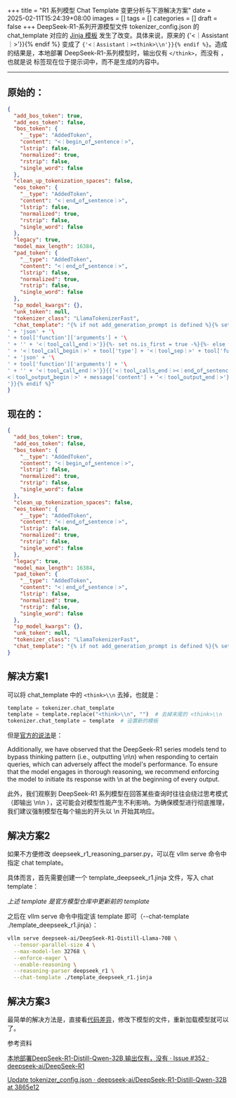 +++
title = "R1 系列模型 Chat Template 变更分析与下游解决方案"
date = 2025-02-11T15:24:39+08:00
images = []
tags = []
categories = []
draft = false
+++
DeepSeek-R1-系列开源模型文件 tokenizer_config.json 的 chat_template 对应的 [Jinja 模板](https://jinja.palletsprojects.com/en/stable/) 发生了改变。具体来说，原来的 {'<｜Assistant｜>'}}{% endif %} 变成了 `{'<｜Assistant｜><think>\\n'}}{% endif %}`。造成的结果是，本地部署 DeepSeek-R1-系列模型时，输出仅有 `</think>`，而没有 <think>，也就是说 <think> 标签现在位于提示词中，而不是生成的内容中。
<!--more-->
---
## 原始的：

```json
{
  "add_bos_token": true,
  "add_eos_token": false,
  "bos_token": {
    "__type": "AddedToken",
    "content": "<｜begin▁of▁sentence｜>",
    "lstrip": false,
    "normalized": true,
    "rstrip": false,
    "single_word": false
  },
  "clean_up_tokenization_spaces": false,
  "eos_token": {
    "__type": "AddedToken",
    "content": "<｜end▁of▁sentence｜>",
    "lstrip": false,
    "normalized": true,
    "rstrip": false,
    "single_word": false
  },
  "legacy": true,
  "model_max_length": 16384,
  "pad_token": {
    "__type": "AddedToken",
    "content": "<｜end▁of▁sentence｜>",
    "lstrip": false,
    "normalized": true,
    "rstrip": false,
    "single_word": false
  },
  "sp_model_kwargs": {},
  "unk_token": null,
  "tokenizer_class": "LlamaTokenizerFast",
  "chat_template": "{% if not add_generation_prompt is defined %}{% set add_generation_prompt = false %}{% endif %}{% set ns = namespace(is_first=false, is_tool=false, is_output_first=true, system_prompt='') %}{%- for message in messages %}{%- if message['role'] == 'system' %}{% set ns.system_prompt = message['content'] %}{%- endif %}{%- endfor %}{{bos_token}}{{ns.system_prompt}}{%- for message in messages %}{%- if message['role'] == 'user' %}{%- set ns.is_tool = false -%}{{'<｜User｜>' + message['content']}}{%- endif %}{%- if message['role'] == 'assistant' and message['content'] is none %}{%- set ns.is_tool = false -%}{%- for tool in message['tool_calls']%}{%- if not ns.is_first %}{{'<｜Assistant｜><｜tool▁calls▁begin｜><｜tool▁call▁begin｜>' + tool['type'] + '<｜tool▁sep｜>' + tool['function']['name'] + '
' + 'json' + '\
' + tool['function']['arguments'] + '\
' + '' + '<｜tool▁call▁end｜>'}}{%- set ns.is_first = true -%}{%- else %}{{'
' + '<｜tool▁call▁begin｜>' + tool['type'] + '<｜tool▁sep｜>' + tool['function']['name'] + '
' + 'json' + '\
' + tool['function']['arguments'] + '\
' + '' + '<｜tool▁call▁end｜>'}}{{'<｜tool▁calls▁end｜><｜end▁of▁sentence｜>'}}{%- endif %}{%- endfor %}{%- endif %}{%- if message['role'] == 'assistant' and message['content'] is not none %}{%- if ns.is_tool %}{{'<｜tool▁outputs▁end｜>' + message['content'] + '<｜end▁of▁sentence｜>'}}{%- set ns.is_tool = false -%}{%- else %}{% set content = message['content'] %}{% if '</think>' in content %}{% set content = content.split('</think>')[-1] %}{% endif %}{{'<｜Assistant｜>' + content + '<｜end▁of▁sentence｜>'}}{%- endif %}{%- endif %}{%- if message['role'] == 'tool' %}{%- set ns.is_tool = true -%}{%- if ns.is_output_first %}{{'<｜tool▁outputs▁begin｜><｜tool▁output▁begin｜>' + message['content'] + '<｜tool▁output▁end｜>'}}{%- set ns.is_output_first = false %}{%- else %}{{'
<｜tool▁output▁begin｜>' + message['content'] + '<｜tool▁output▁end｜>'}}{%- endif %}{%- endif %}{%- endfor -%}{% if ns.is_tool %}{{'<｜tool▁outputs▁end｜>'}}{% endif %}{% if add_generation_prompt and not ns.is_tool %}{{'<｜Assistant｜><think>
'}}{% endif %}"
}
```

## 现在的：

```json
{
  "add_bos_token": true,
  "add_eos_token": false,
  "bos_token": {
    "__type": "AddedToken",
    "content": "<｜begin▁of▁sentence｜>",
    "lstrip": false,
    "normalized": true,
    "rstrip": false,
    "single_word": false
  },
  "clean_up_tokenization_spaces": false,
  "eos_token": {
    "__type": "AddedToken",
    "content": "<｜end▁of▁sentence｜>",
    "lstrip": false,
    "normalized": true,
    "rstrip": false,
    "single_word": false
  },
  "legacy": true,
  "model_max_length": 16384,
  "pad_token": {
    "__type": "AddedToken",
    "content": "<｜end▁of▁sentence｜>",
    "lstrip": false,
    "normalized": true,
    "rstrip": false,
    "single_word": false
  },
  "sp_model_kwargs": {},
  "unk_token": null,
  "tokenizer_class": "LlamaTokenizerFast",
  "chat_template": "{% if not add_generation_prompt is defined %}{% set add_generation_prompt = false %}{% endif %}{% set ns = namespace(is_first=false, is_tool=false, is_output_first=true, system_prompt='') %}{%- for message in messages %}{%- if message['role'] == 'system' %}{% set ns.system_prompt = message['content'] %}{%- endif %}{%- endfor %}{{bos_token}}{{ns.system_prompt}}{%- for message in messages %}{%- if message['role'] == 'user' %}{%- set ns.is_tool = false -%}{{'<｜User｜>' + message['content']}}{%- endif %}{%- if message['role'] == 'assistant' and message['content'] is none %}{%- set ns.is_tool = false -%}{%- for tool in message['tool_calls']%}{%- if not ns.is_first %}{{'<｜Assistant｜><｜tool▁calls▁begin｜><｜tool▁call▁begin｜>' + tool['type'] + '<｜tool▁sep｜>' + tool['function']['name'] + '\\n' + '```json' + '\\n' + tool['function']['arguments'] + '\\n' + '```' + '<｜tool▁call▁end｜>'}}{%- set ns.is_first = true -%}{%- else %}{{'\\n' + '<｜tool▁call▁begin｜>' + tool['type'] + '<｜tool▁sep｜>' + tool['function']['name'] + '\\n' + '```json' + '\\n' + tool['function']['arguments'] + '\\n' + '```' + '<｜tool▁call▁end｜>'}}{{'<｜tool▁calls▁end｜><｜end▁of▁sentence｜>'}}{%- endif %}{%- endfor %}{%- endif %}{%- if message['role'] == 'assistant' and message['content'] is not none %}{%- if ns.is_tool %}{{'<｜tool▁outputs▁end｜>' + message['content'] + '<｜end▁of▁sentence｜>'}}{%- set ns.is_tool = false -%}{%- else %}{% set content = message['content'] %}{% if '</think>' in content %}{% set content = content.split('</think>')[-1] %}{% endif %}{{'<｜Assistant｜>' + content + '<｜end▁of▁sentence｜>'}}{%- endif %}{%- endif %}{%- if message['role'] == 'tool' %}{%- set ns.is_tool = true -%}{%- if ns.is_output_first %}{{'<｜tool▁outputs▁begin｜><｜tool▁output▁begin｜>' + message['content'] + '<｜tool▁output▁end｜>'}}{%- set ns.is_output_first = false %}{%- else %}{{'\\n<｜tool▁output▁begin｜>' + message['content'] + '<｜tool▁output▁end｜>'}}{%- endif %}{%- endif %}{%- endfor -%}{% if ns.is_tool %}{{'<｜tool▁outputs▁end｜>'}}{% endif %}{% if add_generation_prompt and not ns.is_tool %}{{'<｜Assistant｜><think>\\n'}}{% endif %}"
}
```



## 解决方案1

可以将 chat_template 中的 `<think>\\n` 去掉，也就是：

```python
template = tokenizer.chat_template
template = template.replace("<think>\\n", "")  # 去掉末尾的 <think>\\n
tokenizer.chat_template = template  # 设置新的模板
```

但是[官方的说法](https://huggingface.co/deepseek-ai/DeepSeek-R1/commit/f7361cd9ff99396dbf6bd644ad846015e59ed4fc)是：


Additionally, we have observed that the DeepSeek-R1 series models tend to bypass thinking pattern (i.e., outputting <think>\n\n</think>) when responding to certain queries, which can adversely affect the model's performance. To ensure that the model engages in thorough reasoning, we recommend enforcing the model to initiate its response with <think>\n at the beginning of every output.

此外，我们观察到 DeepSeek-R1 系列模型在回答某些查询时往往会绕过思考模式（即输出 <think>\n\n</think> ），这可能会对模型性能产生不利影响。为确保模型进行彻底推理，我们建议强制模型在每个输出的开头以 <think>\n 开始其响应。


## 解决方案2

如果不方便修改 deepseek_r1_reasoning_parser.py，可以在 vllm serve 命令中指定 chat template。

具体而言，首先需要创建一个 template_deepseek_r1.jinja 文件，写入 chat template：

*上述 template 是官方模型仓库中更新前的 template*

之后在 vllm serve 命令中指定该 template 即可（--chat-template ./template_deepseek_r1.jinja）：

```bash
vllm serve deepseek-ai/DeepSeek-R1-Distill-Llama-70B \
  --tensor-parallel-size 4 \
  --max-model-len 32768 \
  --enforce-eager \
  --enable-reasoning \
  --reasoning-parser deepseek_r1 \
  --chat-template ./template_deepseek_r1.jinja
```

## 解决方案3

最简单的解决方法是，直接看[代码差异](https://huggingface.co/deepseek-ai/DeepSeek-R1-Distill-Qwen-32B/commit/3865e12a1eb7cbd641ab3f9dfc28c588c6b0c1e9)，修改下模型的文件，重新加载模型就可以了。



参考资料

[本地部署DeepSeek-R1-Distill-Qwen-32B,输出仅有，没有 · Issue #352 · deepseek-ai/DeepSeek-R1](https://github.com/deepseek-ai/DeepSeek-R1/issues/352)

[Update tokenizer_config.json · deepseek-ai/DeepSeek-R1-Distill-Qwen-32B at 3865e12](https://huggingface.co/deepseek-ai/DeepSeek-R1-Distill-Qwen-32B/commit/3865e12a1eb7cbd641ab3f9dfc28c588c6b0c1e9#d2h-846292)

